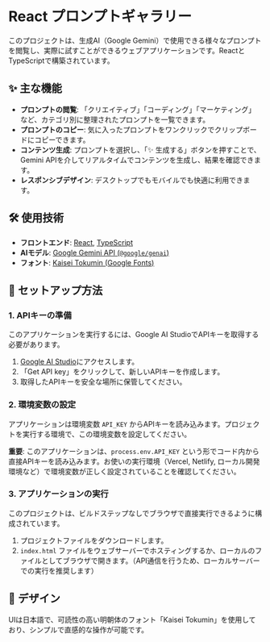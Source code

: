 # React プロンプトギャラリー

このプロジェクトは、生成AI（Google Gemini）で使用できる様々なプロンプトを閲覧し、実際に試すことができるウェブアプリケーションです。ReactとTypeScriptで構築されています。

## ✨ 主な機能

- **プロンプトの閲覧**: 「クリエイティブ」「コーディング」「マーケティング」など、カテゴリ別に整理されたプロンプトを一覧できます。
- **プロンプトのコピー**: 気に入ったプロンプトをワンクリックでクリップボードにコピーできます。
- **コンテンツ生成**: プロンプトを選択し、「✨ 生成する」ボタンを押すことで、Gemini APIを介してリアルタイムでコンテンツを生成し、結果を確認できます。
- **レスポンシブデザイン**: デスクトップでもモバイルでも快適に利用できます。

## 🛠️ 使用技術

- **フロントエンド**: [React](https://react.dev/), [TypeScript](https://www.typescriptlang.org/)
- **AIモデル**: [Google Gemini API (`@google/genai`)](https://www.npmjs.com/package/@google/genai)
- **フォント**: [Kaisei Tokumin (Google Fonts)](https://fonts.google.com/specimen/Kaisei+Tokumin)

## 🚀 セットアップ方法

### 1. APIキーの準備

このアプリケーションを実行するには、Google AI StudioでAPIキーを取得する必要があります。

1.  [Google AI Studio](https://aistudio.google.com/)にアクセスします。
2.  「Get API key」をクリックして、新しいAPIキーを作成します。
3.  取得したAPIキーを安全な場所に保管してください。

### 2. 環境変数の設定

アプリケーションは環境変数 `API_KEY` からAPIキーを読み込みます。プロジェクトを実行する環境で、この環境変数を設定してください。

**重要**: このアプリケーションは、`process.env.API_KEY` という形でコード内から直接APIキーを読み込みます。お使いの実行環境（Vercel, Netlify, ローカル開発環境など）で環境変数が正しく設定されていることを確認してください。

### 3. アプリケーションの実行

このプロジェクトは、ビルドステップなしでブラウザで直接実行できるように構成されています。

1.  プロジェクトファイルをダウンロードします。
2.  `index.html` ファイルをウェブサーバーでホスティングするか、ローカルのファイルとしてブラウザで開きます。（API通信を行うため、ローカルサーバーでの実行を推奨します）

## 🎨 デザイン

UIは日本語で、可読性の高い明朝体のフォント「Kaisei Tokumin」を使用しており、シンプルで直感的な操作が可能です。
